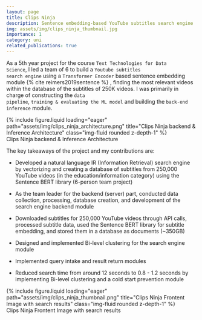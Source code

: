 ```yaml
---
layout: page
title: Clips Ninja
description: Sentence embedding-based YouTube subtitles search engine
img: assets/img/clips_ninja_thumbnail.jpg
importance: 1
category: uni
related_publications: true
---
```


As a 5th year project for the course <code>Text Technologies for Data Science</code>, I led a team of 6 to build a <code>Youtube subtitles search engine</code> using a <code>Transformer Encoder</code> based sentence embedding module {% cite reimers2019sentence %} , finding the most relevant videos within the database of the subtitles of 250K videos. I was primarily in charge of constructing the <code>data pipeline</code>, <code>training & evaluating the ML model</code> and building the <code>back-end inference</code> module. 

<div class="row">
    <div class="col-sm mt-3 mt-md-0">
        {% include figure.liquid loading="eager" path="assets/img/clips_ninja_architecture.png" title="Clips Ninja backend & Inference Architecture" class="img-fluid rounded z-depth-1" %}
    </div>
</div>
<div class="caption">
    Clips Ninja backend & Inference Architecture
</div>

The key takeaways of the project and my contributions are:

- Developed a natural language IR (Information Retrieval) search engine by vectorizing and creating a database of subtitles from 250,000 YouTube videos (in the education/information category) using the Sentence BERT library (6-person team project)

- As the team leader for the backend (server) part, conducted data collection, processing, database creation, and development of the search engine backend module

- Downloaded subtitles for 250,000 YouTube videos through API calls, processed subtitle data, used the Sentence BERT library for subtitle embedding, and stored them in a database as documents (~350GB)

- Designed and implemented Bi-level clustering for the search engine module

- Implemented query intake and result return modules

- Reduced search time from around 12 seconds to 0.8 - 1.2 seconds by implementing Bi-level clustering and a cold start prevention module

<div class="row">
    <div class="col-sm mt-3 mt-md-0">
        {% include figure.liquid loading="eager" path="assets/img/clips_ninja_thumbnail.png" title="Clips Ninja Frontent Image with search results" class="img-fluid rounded z-depth-1" %}
    </div>
</div>
<div class="caption">
    Clips Ninja Frontent Image with search results
</div>
